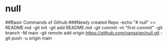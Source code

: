 # null
##Basic Commands of Github 
###Newly created Repo -echo "# null" >> README.md -git init -git add README.md -git commit -m "first commit" -git branch -M main -git remote add origin https://github.com/vanssign/null.git -git push -u origin main

